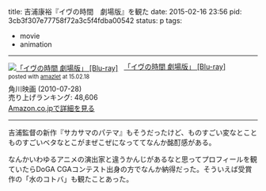 title: 吉浦康裕『イヴの時間　劇場版』を観た
date: 2015-02-16 23:56
pid: 3cb3f307e77758f72a3c5f4fdba00542
status: p
tags:
- movie
- animation
---

<div class="amazlet-box" style="margin-bottom:0px;"><div class="amazlet-image" style="float:left;margin:0px 12px 1px 0px;"><a href="http://www.amazon.co.jp/exec/obidos/ASIN/B003JERTBW/dotimpact-22/ref=nosim/" name="amazletlink" target="_blank"><img src="http://ecx.images-amazon.com/images/I/511zhkUSI1L._SL160_.jpg" alt="「イヴの時間 劇場版」 [Blu-ray]" style="border: none;" /></a></div><div class="amazlet-info" style="line-height:120%; margin-bottom: 10px"><div class="amazlet-name" style="margin-bottom:10px;line-height:120%"><a href="http://www.amazon.co.jp/exec/obidos/ASIN/B003JERTBW/dotimpact-22/ref=nosim/" name="amazletlink" target="_blank">「イヴの時間 劇場版」 [Blu-ray]</a><div class="amazlet-powered-date" style="font-size:80%;margin-top:5px;line-height:120%">posted with <a href="http://www.amazlet.com/" title="amazlet" target="_blank">amazlet</a> at 15.02.18</div></div><div class="amazlet-detail">角川映画 (2010-07-28)<br />売り上げランキング: 48,606<br /></div><div class="amazlet-sub-info" style="float: left;"><div class="amazlet-link" style="margin-top: 5px"><a href="http://www.amazon.co.jp/exec/obidos/ASIN/B003JERTBW/dotimpact-22/ref=nosim/" name="amazletlink" target="_blank">Amazon.co.jpで詳細を見る</a></div></div></div><div class="amazlet-footer" style="clear: left"></div></div>

***

吉浦監督の新作『サカサマのパテマ』もそうだったけど、ものすごい変なとことものすごいベタなとこがまぜこぜになっててなんか酩酊感がある。

なんかいわゆるアニメの演出家と違うかんじがあるなと思ってプロフィールを観ていたらDoGA CGAコンテスト出身の方でなんか納得だった。そういえば受賞作の「水のコトバ」も観たことあった。	